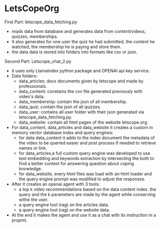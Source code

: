 # LetsCopeOrg

First Part: letscope_data_fetching.py
* reads data from database and generates data from content/videos, quizzes, memberships.
* It also generates for one user the quiz he had submitted, the content he watched, the membership he is paying and store them.
* the data data is stored into folders into formats like csv or json.

Second Part: Letscope_chat_2.py
* it uses only LlamaIndex python package and OPENAI api key service.
* Data folders:
  * data_articles: docx documents given by letscope and made by professionals.
  * data_content: constains the csv file generated previously with video's data.
  * data_membership: contain the json of all membership.
  * data_quiz: contain the json of all quizzes.
  * data_user: contains all user folder with their json generated via letscope_data_fetching.py.
  * data_website: contain all html pages of the website letscope.org.
* For data_content, data_articles and data_website it creates a custom in memory vector database index and query engines:
  * for data data_content it adds to the index document the metadata of the video to be queried easier and post process if needed to retrieve names or link.
  * for data_articles,a full custom query engine was developed to use text embedding and keywords extraction by intersecting the both to find a better context for answering question about coping knowledge.
  * for data_website, every html files was load with an html loader and the query engine prompt was modified to adjust the responses.
* After it creates an openai agent with 3 tools:
  * a top k video recommendations based on the data content index. the query and the k parameters are made by the agent while conserving withe the user.
  * a query engine tool (rag) on the articles data.
  * a query engine tool (rag) on the website data.
* At the end it makes the agent and use it as a chat with its instruction in a propmt.

